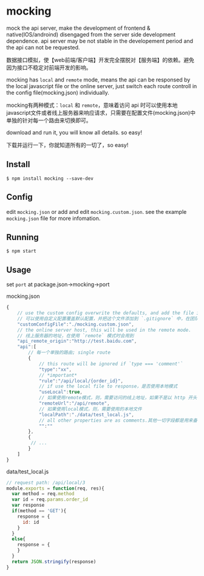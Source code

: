 mocking
=====

mock the api server, make the development of frontend & native(IOS/androind) disengaged from the server side development dependence. api server may be not stable in the developement period and the api can not be requested.

数据接口模拟，使【web前端/客户端】开发完全摆脱对【服务端】的依赖。避免因为接口不稳定对前端开发的影响。


mocking has `local` and `remote` mode, means the api can be responsed by the local javascript file or the online server, just switch each route controll in the config file(mocking.json) individually.    

mocking有两种模式：`local` 和 `remote`，意味着访问 api 时可以使用本地javascript文件或者线上服务器来响应请求，只需要在配置文件(mocking.json)中单独的针对每一个路由来切换即可。


download and run it, you will know all details. so easy!  

下载并运行一下，你就知道所有的一切了，so easy!

Install
----------
```shell
$ npm install mocking --save-dev
```

Config
----------
edit `mocking.json` or add and edit `mocking.custom.json`. see the example `mocking.json` file for more infomation.

Running
-------------
```shell
$ npm start
```

Usage
-----

set `port` at package.json->mocking->port


mocking.json

```javascript
{
    // use the custom config overwrite the defaults, and add the file in the `.gitignore` file, this is useful in the team.
    // 可以使用自定义配置覆盖默认配置，并把这个文件添加到 `.gitignore` 中，在团队协作时使用
    "customConfigFile":"./mocking.custom.json",
    // the online server host, this will be used in the remote mode.
    // 线上服务器的地址，在使用 `remote` 模式时会用到
    "api_remote_origin":"http://test.baidu.com",
    "api":[
        // 每一个单独的路由; single route
        {
            // this route will be ignored if `type === 'comment'`
            "type":"xx",
            // *important* 
            "rule":"/api/local/{order_id}",
            // if use the local file to response，是否使用本地模式
            "useLocal":true,
            // 如果使用remote模式，则，需要访问的线上地址，如果不是以 http 开头，则需要配置 `api_remote_origin`
            "remoteUrl":"/api/remote",
            // 如果使用local模式，则，需要使用的本地文件
            "localPath":"./data/test_local.js",
            // all other properties are as comments.其他一切字段都是用来备注的
            "":""
        },
        {
         // ...
        }
    ]
}
```

data/test_local.js

```javascript
// request path: /api/local/3
module.exports = function(req, res){
  var method = req.method
  var id = req.params.order_id
  var response
  if(method == 'GET'){
    response = {
      id: id
    }
  }
  else{
    response = {
    }
  }
  return JSON.stringify(response)
}
```
